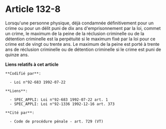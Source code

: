 # Article 132-8

Lorsqu'une personne physique, déjà condamnée définitivement pour un crime ou pour un délit puni de dix ans d'emprisonnement
par la loi, commet un crime, le maximum de la peine de la réclusion criminelle ou de la détention criminelle est la
perpétuité si le maximum fixé par la loi pour ce crime est de vingt ou trente ans. Le maximum de la peine est porté à trente
ans de réclusion criminelle ou de détention criminelle si le crime est puni de quinze ans.

**Liens relatifs à cet article**

	**Codifié par**:

	  - Loi n°92-683 1992-07-22

	**Liens**:

	  - SPEC_APPLI: Loi n°92-683 1992-07-22 art. 1
	  - SPEC_APPLI: Loi n°92-1336 1992-12-16 art. 373

	**Cité par**:

	  - Code de procédure pénale - art. 729 (VT)
